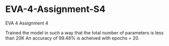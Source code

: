 # EVA-4-Assignment-S4
EVA 4 Assignment 4

Trained the model in such a way that the total number of parameters is less than 20K 
An accuracy of 99.46% is acheived with epochs = 20.
